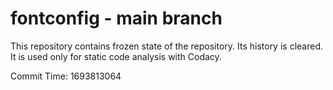 # fontconfig - main branch

This repository contains frozen state of the repository.
Its history is cleared. It is used only for static code
analysis with Codacy.

Commit Time: 1693813064